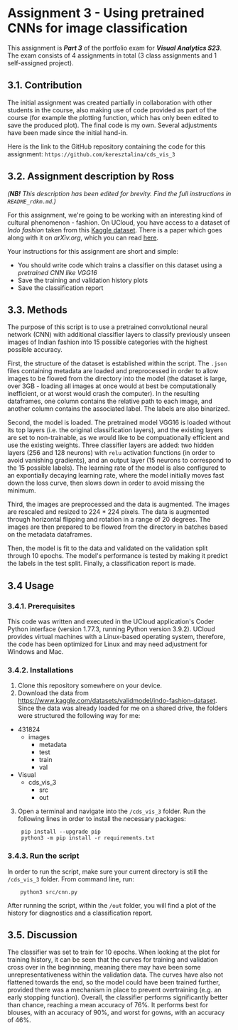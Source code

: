 # Assignment 3 - Using pretrained CNNs for image classification
This assignment is ***Part 3*** of the portfolio exam for ***Visual Analytics S23***. The exam consists of 4 assignments in total (3 class assignments and 1 self-assigned project).

## 3.1. Contribution
The initial assignment was created partially in collaboration with other students in the course, also making use of code provided as part of the course (for example the plotting function, which has only been edited to save the produced plot). The final code is my own. Several adjustments have been made since the initial hand-in. 

Here is the link to the GitHub repository containing the code for this assignment: ```https://github.com/keresztalina/cds_vis_3```

## 3.2. Assignment description by Ross
*(**NB!** This description has been edited for brevity. Find the full instructions in ```README_rdkm.md```.)*

For this assignment, we're going to be working with an interesting kind of cultural phenomenon - fashion. On UCloud, you have access to a dataset of *Indo fashion* taken from this [Kaggle dataset](https://www.kaggle.com/datasets/validmodel/indo-fashion-dataset). There is a paper which goes along with it on *arXiv.org*, which you can read [here](https://arxiv.org/abs/2104.02830).

Your instructions for this assignment are short and simple:

- You should write code which trains a classifier on this dataset using a *pretrained CNN like VGG16*
- Save the training and validation history plots
- Save the classification report

## 3.3. Methods
The purpose of this script is to use a pretrained convolutional neural network (CNN) with additional classifier layers to classify previously unseen images of Indian fashion into 15 possible categories with the highest possible accuracy. 

First, the structure of the dataset is established within the script. The ```.json``` files containing metadata are loaded and preprocessed in order to allow images to be flowed from the directory into the model (the dataset is large, over 3GB - loading all images at once would at best be computationally inefficient, or at worst would crash the computer). In the resulting dataframes, one column contains the relative path to each image, and another column contains the associated label. The labels are also binarized.

Second, the model is loaded. The pretrained model VGG16 is loaded without its top layers (i.e. the original classification layers), and the existing layers are set to non-trainable, as we would like to be compuationally efficient and use the existing weights. Three classifier layers are added: two hidden layers (256 and 128 neurons) with ```relu``` activation functions (in order to avoid vanishing gradients), and an output layer (15 neurons to correspond to the 15 possible labels). The learning rate of the model is also configured to an expontially decaying learning rate, where the model initially moves fast down the loss curve, then slows down in order to avoid missing the minimum.

Third, the images are preprocessed and the data is augmented. The images are rescaled and resized to 224 * 224 pixels. The data is augmented through horizontal flipping and rotation in a range of 20 degrees. The images are then prepared to be flowed from the directory in batches based on the metadata dataframes.

Then, the model is fit to the data and validated on the validation split through 10 epochs. The model's performance is tested by making it predict the labels in the test split. Finally, a classification report is made.

## 3.4 Usage
### 3.4.1. Prerequisites
This code was written and executed in the UCloud application's Coder Python interface (version 1.77.3, running Python version 3.9.2). UCloud provides virtual machines with a Linux-based operating system, therefore, the code has been optimized for Linux and may need adjustment for Windows and Mac.

### 3.4.2. Installations
1. Clone this repository somewhere on your device.
2. Download the data from https://www.kaggle.com/datasets/validmodel/indo-fashion-dataset. Since the data was already loaded for me on a shared drive, the folders were structured the following way for me:

- 431824
    - images
        - metadata
        - test
        - train
        - val
- Visual
    - cds_vis_3
        - src
        - out

3. Open a terminal and navigate into the ```/cds_vis_3``` folder. Run the following lines in order to install the necessary packages:
        
        pip install --upgrade pip
        python3 -m pip install -r requirements.txt
        
### 3.4.3. Run the script
In order to run the script, make sure your current directory is still the ```/cds_vis_3``` folder. From command line, run:

        python3 src/cnn.py
        
After running the script, within the ```/out``` folder, you will find a plot of the history for diagnostics and a classification report.
        
## 3.5. Discussion
The classifier was set to train for 10 epochs. When looking at the plot for training history, it can be seen that the curves for training and validation cross over in the beginnning, meaning there may have been some unrepresentativeness within the validation data. The curves have also not flattened towards the end, so the model could have been trained further, provided there was a mechanism in place to prevent overtraining (e.g. an early stopping function). Overall, the classifier performs significantly better than chance, reaching a mean accuracy of 76%. It performs best for blouses, with an accuracy of 90%, and worst for gowns, with an accuracy of 46%. 






